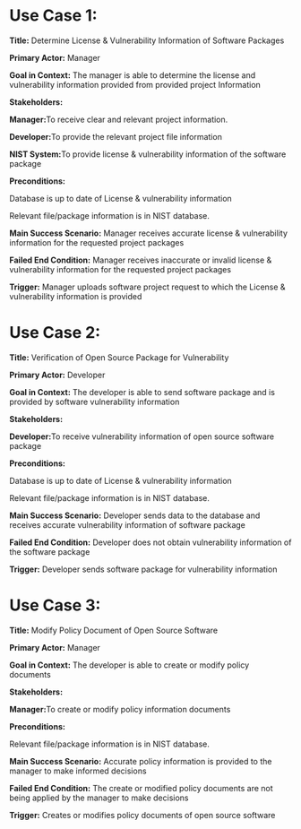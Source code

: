 <div>
<h1>
Use Case 1: 
</h1>
<p><b>Title:</b> Determine License & Vulnerability Information of Software Packages </p>
<p><b>Primary Actor:</b> Manager</p>
<p><b>Goal in Context:</b> The manager is able to determine the license and vulnerability information provided from provided project Information 
<p><b>Stakeholders:</b>
<p><b>Manager:</b>To receive clear and relevant project information.</p> 
<p><b>Developer:</b>To provide the relevant project file information</p>
<p><b>NIST System:</b>To provide license & vulnerability information of the software package</p>

<p><b>Preconditions:</b></p>

<p>Database is up to date of License & vulnerability information</p> 
<p>Relevant file/package information is in NIST database.</p> 
<p><b>Main Success Scenario:</b> Manager receives accurate license & vulnerability information for the requested project packages</p>

<p><b>Failed End Condition:</b> Manager receives inaccurate or invalid license & vulnerability information for the requested project packages</p> 

<p><b>Trigger:</b> Manager uploads software project request to which the License & vulnerability information is provided</p>

</div>

<div>
<h1>
Use Case 2: 
</h1>
<p><b>Title:</b> Verification of Open Source Package for Vulnerability </p>
<p><b>Primary Actor:</b> Developer</p>
<p><b>Goal in Context:</b> The developer is able to send software package and is provided by software vulnerability information</p> 

<p><b>Stakeholders:</b>
<p><b>Developer:</b>To receive vulnerability information of open source software package</p>

<p><b>Preconditions:</b></p>

<p>Database is up to date of License & vulnerability information</p> 
<p>Relevant file/package information is in NIST database.</p> 
<p><b>Main Success Scenario:</b> Developer sends data to the database and receives accurate vulnerability information of software package</p>

<p><b>Failed End Condition:</b> Developer does not obtain vulnerability information of the software package</p> 

<p><b>Trigger:</b> Developer sends software package for vulnerability information </p>

</div>

<div>
<h1>
Use Case 3: 
</h1>
<p><b>Title:</b> Modify Policy Document of Open Source Software </p>
<p><b>Primary Actor:</b> Manager</p>
<p><b>Goal in Context:</b> The developer is able to create or modify policy documents</p> 

<p><b>Stakeholders:</b>
<p><b>Manager:</b>To create or modify policy information documents</p>

<p><b>Preconditions:</b></p>

<p>Relevant file/package information is in NIST database.</p> 

<p><b>Main Success Scenario:</b> Accurate policy information is provided to the manager to make informed decisions </p>

<p><b>Failed End Condition:</b> The create or modified policy documents are not being applied by the manager to make decisions </p> 

<p><b>Trigger:</b> Creates or modifies policy documents of open source software </p>

</div>



